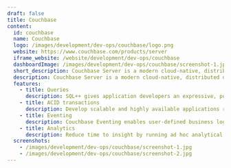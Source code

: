 ```yaml
---
draft: false
title: Couchbase
content:
  id: couchbase
  name: Couchbase
  logo: /images/development/dev-ops/couchbase/logo.png
  website: https://www.couchbase.com/products/server
  iframe_website: /website/development/dev-ops/couchbase
  dashboardImage: /images/development/dev-ops/couchbase/screenshot-1.jpg
  short_description: Couchbase Server is a modern cloud-native, distributed database that fuses the strengths of relational databases such as SQL and ACID transactions with JSON flexibility and scale that defines NoSQL
  description: Couchbase Server is a modern cloud-native, distributed database that fuses the strengths of relational databases such as SQL and ACID transactions with JSON flexibility and scale that defines NoSQL. It is available as a service in commercial clouds and supports hybrid and private cloud deployments.
  features:
    - title: Queries
      description: SQL++ gives application developers an expressive, powerful, and complete declarative language for querying, transforming, and manipulating JSON data.
    - title: ACID transactions
      description: Develop scalable and highly available applications requiring multi-document atomicity and durability guarantees by delegating the transactional complexity to Couchbase.
    - title: Eventing
      description: Couchbase Eventing enables user-defined business logic to be triggered in real time on the server when application interactions create changes in data.
    - title: Analytics
      description: Reduce time to insight by running ad hoc analytical queries on operational data while leveraging an MPP query engine. All without impacting operational application performance by maintaining workload isolation.
  screenshots:
    - /images/development/dev-ops/couchbase/screenshot-1.jpg
    - /images/development/dev-ops/couchbase/screenshot-2.jpg
---
```


